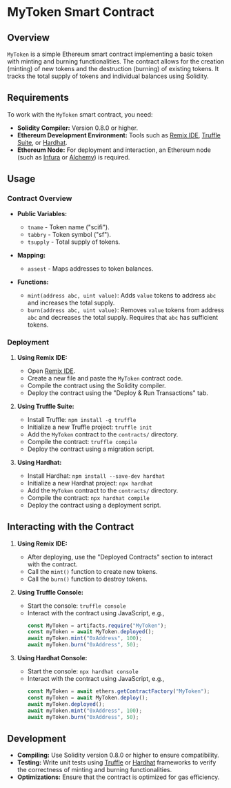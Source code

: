 # MyToken Smart Contract

## Overview

`MyToken` is a simple Ethereum smart contract implementing a basic token with minting and burning functionalities. The contract allows for the creation (minting) of new tokens and the destruction (burning) of existing tokens. It tracks the total supply of tokens and individual balances using Solidity.

## Requirements

To work with the `MyToken` smart contract, you need:

- **Solidity Compiler:** Version 0.8.0 or higher.
- **Ethereum Development Environment:** Tools such as [Remix IDE](https://remix.ethereum.org/), [Truffle Suite](https://www.trufflesuite.com/), or [Hardhat](https://hardhat.org/).
- **Ethereum Node:** For deployment and interaction, an Ethereum node (such as [Infura](https://infura.io/) or [Alchemy](https://www.alchemy.com/)) is required.

## Usage

### Contract Overview

- **Public Variables:**
  - `tname` - Token name ("scifi").
  - `tabbry` - Token symbol ("sf").
  - `tsupply` - Total supply of tokens.

- **Mapping:**
  - `assest` - Maps addresses to token balances.

- **Functions:**
  - `mint(address abc, uint value)`: Adds `value` tokens to address `abc` and increases the total supply.
  - `burn(address abc, uint value)`: Removes `value` tokens from address `abc` and decreases the total supply. Requires that `abc` has sufficient tokens.

### Deployment

1. **Using Remix IDE:**
   - Open [Remix IDE](https://remix.ethereum.org/).
   - Create a new file and paste the `MyToken` contract code.
   - Compile the contract using the Solidity compiler.
   - Deploy the contract using the "Deploy & Run Transactions" tab.

2. **Using Truffle Suite:**
   - Install Truffle: `npm install -g truffle`
   - Initialize a new Truffle project: `truffle init`
   - Add the `MyToken` contract to the `contracts/` directory.
   - Compile the contract: `truffle compile`
   - Deploy the contract using a migration script.

3. **Using Hardhat:**
   - Install Hardhat: `npm install --save-dev hardhat`
   - Initialize a new Hardhat project: `npx hardhat`
   - Add the `MyToken` contract to the `contracts/` directory.
   - Compile the contract: `npx hardhat compile`
   - Deploy the contract using a deployment script.

## Interacting with the Contract

1. **Using Remix IDE:**
   - After deploying, use the "Deployed Contracts" section to interact with the contract.
   - Call the `mint()` function to create new tokens.
   - Call the `burn()` function to destroy tokens.

2. **Using Truffle Console:**
   - Start the console: `truffle console`
   - Interact with the contract using JavaScript, e.g.,
     ```javascript
     const MyToken = artifacts.require("MyToken");
     const myToken = await MyToken.deployed();
     await myToken.mint("0xAddress", 100);
     await myToken.burn("0xAddress", 50);
     ```

3. **Using Hardhat Console:**
   - Start the console: `npx hardhat console`
   - Interact with the contract using JavaScript, e.g.,
     ```javascript
     const MyToken = await ethers.getContractFactory("MyToken");
     const myToken = await MyToken.deploy();
     await myToken.deployed();
     await myToken.mint("0xAddress", 100);
     await myToken.burn("0xAddress", 50);
     ```

## Development

- **Compiling:** Use Solidity version 0.8.0 or higher to ensure compatibility.
- **Testing:** Write unit tests using [Truffle](https://www.trufflesuite.com/docs/truffle/testing) or [Hardhat](https://hardhat.org/tutorial/testing-contracts.html) frameworks to verify the correctness of minting and burning functionalities.
- **Optimizations:** Ensure that the contract is optimized for gas efficiency.
